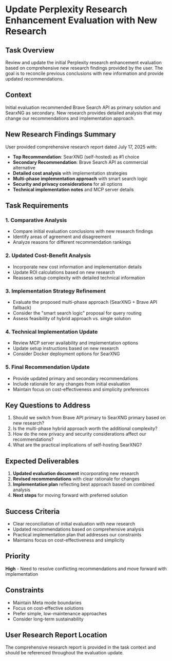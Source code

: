# Update Perplexity Research Enhancement Evaluation with New Research

## Task Overview
Review and update the initial Perplexity research enhancement evaluation based on comprehensive new research findings provided by the user. The goal is to reconcile previous conclusions with new information and provide updated recommendations.

## Context
Initial evaluation recommended Brave Search API as primary solution and SearxNG as secondary. New research provides detailed analysis that may change our recommendations and implementation approach.

## New Research Findings Summary
User provided comprehensive research report dated July 17, 2025 with:
- **Top Recommendation**: SearXNG (self-hosted) as #1 choice
- **Secondary Recommendation**: Brave Search API as commercial alternative
- **Detailed cost analysis** with implementation strategies
- **Multi-phase implementation approach** with smart search logic
- **Security and privacy considerations** for all options
- **Technical implementation notes** and MCP server details

## Task Requirements

### 1. Comparative Analysis
- Compare initial evaluation conclusions with new research findings
- Identify areas of agreement and disagreement
- Analyze reasons for different recommendation rankings

### 2. Updated Cost-Benefit Analysis
- Incorporate new cost information and implementation details
- Update ROI calculations based on new research
- Reassess setup complexity with detailed technical information

### 3. Implementation Strategy Refinement
- Evaluate the proposed multi-phase approach (SearXNG + Brave API fallback)
- Consider the "smart search logic" proposal for query routing
- Assess feasibility of hybrid approach vs. single solution

### 4. Technical Implementation Update
- Review MCP server availability and implementation options
- Update setup instructions based on new research
- Consider Docker deployment options for SearXNG

### 5. Final Recommendation Update
- Provide updated primary and secondary recommendations
- Include rationale for any changes from initial evaluation
- Maintain focus on cost-effectiveness and simplicity preferences

## Key Questions to Address
1. Should we switch from Brave API primary to SearXNG primary based on new research?
2. Is the multi-phase hybrid approach worth the additional complexity?
3. How do the new privacy and security considerations affect our recommendations?
4. What are the practical implications of self-hosting SearXNG?

## Expected Deliverables
1. **Updated evaluation document** incorporating new research
2. **Revised recommendations** with clear rationale for changes
3. **Implementation plan** reflecting best approach based on combined analysis
4. **Next steps** for moving forward with preferred solution

## Success Criteria
- Clear reconciliation of initial evaluation with new research
- Updated recommendations based on comprehensive analysis
- Practical implementation plan that addresses our constraints
- Maintains focus on cost-effectiveness and simplicity

## Priority
**High** - Need to resolve conflicting recommendations and move forward with implementation

## Constraints
- Maintain Meta mode boundaries
- Focus on cost-effective solutions
- Prefer simple, low-maintenance approaches
- Consider long-term sustainability

## User Research Report Location
The comprehensive research report is provided in the task context and should be referenced throughout the evaluation update.
